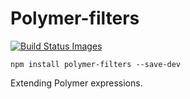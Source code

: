 # Polymer-filters 

<a href="#" id="status-image-popup" name="status-images" class="open-popup" data-ember-action="856">
  <img src="https://travis-ci.org/mbarinov/polymer-filters.svg" data-bindattr-857="857" title="Build Status Images">
</a>

`npm install polymer-filters --save-dev`

Extending Polymer expressions.

